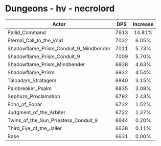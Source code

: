 # Dungeons - hv - necrolord
| Actor | DPS | Increase |
|---|:---:|:---:|
|Pallid_Command|7613|14.81%|
|Eternal_Call_to_the_Void|7032|6.05%|
|Shadowflame_Prism_Conduit_9_Mindbender|7011|5.73%|
|Shadowflame_Prism_Conduit_9|7009|5.70%|
|Shadowflame_Prism_Mindbender|6938|4.63%|
|Shadowflame_Prism|6932|4.54%|
|Talbadars_Stratagem|6840|3.15%|
|Painbreaker_Psalm|6835|3.08%|
|Sephuzs_Proclamation|6792|2.43%|
|Echo_of_Eonar|6732|1.52%|
|Judgment_of_the_Arbiter|6722|1.37%|
|Twins_of_the_Sun_Priestess_Conduit_9|6644|0.20%|
|Third_Eye_of_the_Jailer|6638|0.11%|
|Base|6631|0.00%|
